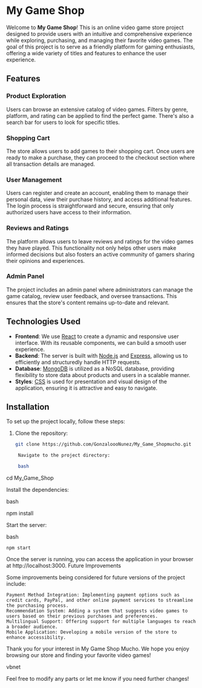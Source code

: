 # My Game Shop

Welcome to **My Game Shop**! This is an online video game store project designed to provide users with an intuitive and comprehensive experience while exploring, purchasing, and managing their favorite video games. The goal of this project is to serve as a friendly platform for gaming enthusiasts, offering a wide variety of titles and features to enhance the user experience.

## Features

### Product Exploration

Users can browse an extensive catalog of video games. Filters by genre, platform, and rating can be applied to find the perfect game. There's also a search bar for users to look for specific titles.

### Shopping Cart

The store allows users to add games to their shopping cart. Once users are ready to make a purchase, they can proceed to the checkout section where all transaction details are managed.

### User Management

Users can register and create an account, enabling them to manage their personal data, view their purchase history, and access additional features. The login process is straightforward and secure, ensuring that only authorized users have access to their information.

### Reviews and Ratings

The platform allows users to leave reviews and ratings for the video games they have played. This functionality not only helps other users make informed decisions but also fosters an active community of gamers sharing their opinions and experiences.

### Admin Panel

The project includes an admin panel where administrators can manage the game catalog, review user feedback, and oversee transactions. This ensures that the store's content remains up-to-date and relevant.

## Technologies Used

- **Frontend**: We use [React](https://reactjs.org/) to create a dynamic and responsive user interface. With its reusable components, we can build a smooth user experience.
- **Backend**: The server is built with [Node.js](https://nodejs.org/) and [Express](https://expressjs.com/), allowing us to efficiently and structuredly handle HTTP requests.
- **Database**: [MongoDB](https://www.mongodb.com/) is utilized as a NoSQL database, providing flexibility to store data about products and users in a scalable manner.
- **Styles**: [CSS](https://www.w3schools.com/css/) is used for presentation and visual design of the application, ensuring it is attractive and easy to navigate.

## Installation

To set up the project locally, follow these steps:

1. Clone the repository:

   ```bash
   git clone https://github.com/GonzaloooNunez/My_Game_Shopmucho.git

    Navigate to the project directory:

    bash
   ```

cd My_Game_Shop

Install the dependencies:

bash

npm install

Start the server:

bash

    npm start

Once the server is running, you can access the application in your browser at http://localhost:3000.
Future Improvements

Some improvements being considered for future versions of the project include:

    Payment Method Integration: Implementing payment options such as credit cards, PayPal, and other online payment services to streamline the purchasing process.
    Recommendation System: Adding a system that suggests video games to users based on their previous purchases and preferences.
    Multilingual Support: Offering support for multiple languages to reach a broader audience.
    Mobile Application: Developing a mobile version of the store to enhance accessibility.

Thank you for your interest in My Game Shop Mucho. We hope you enjoy browsing our store and finding your favorite video games!

vbnet

Feel free to modify any parts or let me know if you need further changes!
